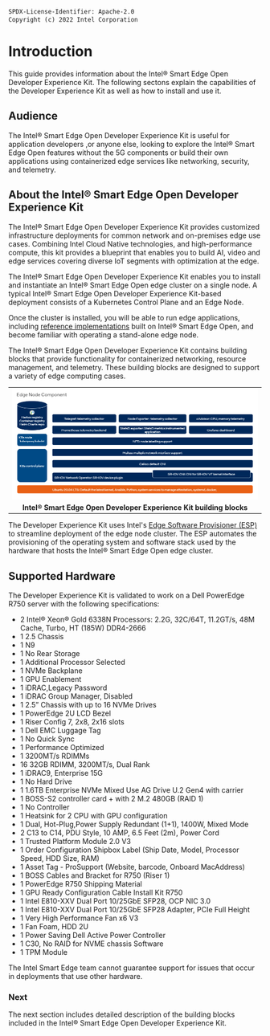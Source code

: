 ```text
SPDX-License-Identifier: Apache-2.0
Copyright (c) 2022 Intel Corporation
```
# Introduction

This guide provides information about the Intel® Smart Edge Open Developer Experience Kit. The following sectons explain the capabilities of the Developer Experience Kit as well as how to install and use it. 

## Audience

The Intel® Smart Edge Open Developer Experience Kit is useful for application developers ,or anyone else, looking to explore the Intel® Smart Edge Open features without the 5G components or build their own applications using containerized edge services like networking, security, and telemetry. 

## About the Intel® Smart Edge Open Developer Experience Kit

The Intel® Smart Edge Open Developer Experience Kit provides customized infrastructure deployments for common network and on-premises edge use cases. Combining Intel Cloud Native technologies, and high-performance compute, this kit provides a blueprint that enables you to build AI, video and edge services covering diverse IoT segments with optimization at the edge.

The Intel® Smart Edge Open Developer Experience Kit enables you to install and instantiate an Intel® Smart Edge Open edge cluster on a single node. A typical Intel® Smart Edge Open Developer Experience Kit-based deployment consists of a Kubernetes Control Plane and an Edge Node.

Once the cluster is installed, you will be able to run edge applications, including [reference implementations](reference-implementations.md) built on Intel® Smart Edge Open, and become familiar with operating a stand-alone edge node.

The Intel® Smart Edge Open Developer Experience Kit contains building blocks that provide functionality for containerized networking, resource management, and telemetry. These building blocks are designed to support a variety of edge computing cases.

|      |
| :--: |
| [![Smart Edge Open Developer Experience Kit - Edge Node Component Diagram](../images/dek-component-diagram.png)](images/dek-component-diagram.png) |
| <b>Intel® Smart Edge Open Developer Experience Kit building blocks</b>|

The Developer Experience Kit uses Intel's [Edge Software Provisioner (ESP)](https://github.com/intel/Edge-Software-Provisioner) to streamline deployment of the edge node cluster. The ESP automates the provisioning of the operating system and software stack used by the hardware that hosts the Intel® Smart Edge Open edge cluster. 

## Supported Hardware

The Developer Experience Kit is validated to work on a Dell PowerEdge R750 server with the following specifications:

- 2 Intel® Xeon® Gold 6338N Processors: 2.2G, 32C/64T, 11.2GT/s, 48M Cache, Turbo, HT (185W) DDR4-2666
- 1 2.5 Chassis
- 1 N9
- 1 No Rear Storage
- 1 Additional Processor Selected
- 1 NVMe Backplane
- 1 GPU Enablement
- 1 iDRAC,Legacy Password
- 1 iDRAC Group Manager, Disabled
- 1 2.5” Chassis with up to 16 NVMe Drives
- 1 PowerEdge 2U LCD Bezel
- 1 Riser Config 7, 2x8, 2x16 slots
- 1 Dell EMC Luggage Tag
- 1 No Quick Sync
- 1 Performance Optimized
- 1 3200MT/s RDIMMs
- 16 32GB RDIMM, 3200MT/s, Dual Rank
- 1 iDRAC9, Enterprise 15G
- 1 No Hard Drive
- 1 1.6TB Enterprise NVMe Mixed Use AG Drive U.2 Gen4 with carrier
- 1 BOSS-S2 controller card + with 2 M.2 480GB (RAID 1)
- 1 No Controller
- 1 Heatsink for 2 CPU with GPU configuration
- 1 Dual, Hot-Plug,Power Supply Redundant (1+1), 1400W, Mixed Mode
- 2 C13 to C14, PDU Style, 10 AMP, 6.5 Feet (2m), Power Cord
- 1 Trusted Platform Module 2.0 V3
- 1 Order Configuration Shipbox Label (Ship Date, Model, Processor Speed, HDD Size, RAM)
- 1 Asset Tag - ProSupport (Website, barcode, Onboard MacAddress)
- 1 BOSS Cables and Bracket for R750 (Riser 1)
- 1 PowerEdge R750 Shipping Material
- 1 GPU Ready Configuration Cable Install Kit R750
- 1 Intel E810-XXV Dual Port 10/25GbE SFP28, OCP NIC 3.0
- 1 Intel E810-XXV Dual Port 10/25GbE SFP28 Adapter, PCIe Full Height
- 1 Very High Performance Fan x6 V3
- 1 Fan Foam, HDD 2U
- 1 Power Saving Dell Active Power Controller
- 1 C30, No RAID for NVME chassis Software
- 1 TPM Module

The Intel Smart Edge team cannot guarantee support for issues that occur in deployments that use other hardware.

### Next

The next section includes detailed description of the building blocks included in the Intel® Smart Edge Open Developer Experience Kit. 






